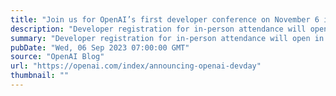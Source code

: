 ```yaml
---
title: "Join us for OpenAI’s first developer conference on November 6 in San Francisco"
description: "Developer registration for in-person attendance will open in the coming weeks and developers everywhere will be able to livestream the keynote."
summary: "Developer registration for in-person attendance will open in the coming weeks and developers everywhere will be able to livestream the keynote."
pubDate: "Wed, 06 Sep 2023 07:00:00 GMT"
source: "OpenAI Blog"
url: "https://openai.com/index/announcing-openai-devday"
thumbnail: ""
---
```


